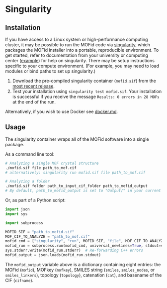 # Singularity

## Installation
If you have access to a Linux system or high-performance computing cluster, it may be possible to run the MOFid code via [singularity](https://apptainer.org/user-docs/master/quick_start.html), which packages the MOFid installer into a portable, reproducible environment. To get started, refer to documentation from your university or computing center ([example](https://kb.northwestern.edu/page.php?id=85614)) for help on singularity. There may be setup instructions specific to your compute environment. (For example, you may need to load modules or bind paths to set up singularity.)

1. Download the pre-compiled singularity container (`mofid.sif`) from the [most recent release](https://github.com/snurr-group/mofid/releases).
2. Test your installation using `singularity test mofid.sif`. Your installation is successful if you receive the message `Results: 0 errors in 28 MOFs` at the end of the run.

Alternatively, if you wish to use Docker see [docker.md](docker.md).

## Usage
The singularity container wraps all of the MOFid software into a single package.

As a command line tool:

```bash
# Analyzing a single MOF crystal structure
./mofid.sif file path_to_mof.cif
# alternatively: singularity run mofid.sif file path_to_mof.cif

# Analyzing a folder
./mofid.sif folder path_to_input_cif_folder path_to_mofid_output
# By default, path_to_mofid_output is set to "Output/" in your current directory
```

Or, as part of a Python script:

```python
import json
import sys

import subprocess

MOFID_SIF = "path_to_mofid.sif"
MOF_CIF_TO_ANALYZE = "path_to_mof.cif"
mofid_cmd = ["singularity", "run", MOFID_SIF, "file", MOF_CIF_TO_ANALYZE]
mofid_run = subprocess.run(mofid_cmd, universal_newlines=True, stdout=subprocess.PIPE, stderr=subprocess.PIPE)
sys.stderr.write(mofid_run.stderr)  # Re-forwarding C++ errors
mofid_output = json.loads(mofid_run.stdout)
```

The `mofid_output` variable above is a dictionary containing eight entries: the MOFid (`mofid`), MOFkey (`mofkey`), SMILES string (`smiles`, `smiles_nodes`, or `smiles_linkers`), topology (`topology`), catenation (`cat`), and basename of the CIF (`cifname`).
